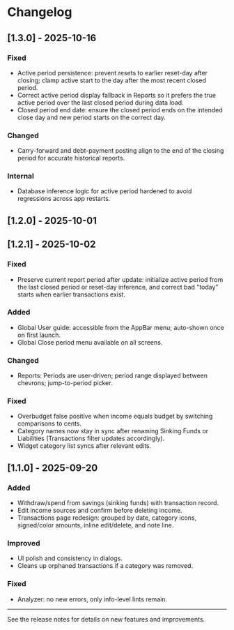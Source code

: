 # Changelog

## [1.3.0] - 2025-10-16

### Fixed
- Active period persistence: prevent resets to earlier reset-day after closing; clamp active start to the day after the most recent closed period.
- Correct active period display fallback in Reports so it prefers the true active period over the last closed period during data load.
- Closed period end date: ensure the closed period ends on the intended close day and new period starts on the correct day.

### Changed
- Carry-forward and debt-payment posting align to the end of the closing period for accurate historical reports.

### Internal
- Database inference logic for active period hardened to avoid regressions across app restarts.

## [1.2.0] - 2025-10-01

## [1.2.1] - 2025-10-02

### Fixed
- Preserve current report period after update: initialize active period from the last closed period or reset-day inference, and correct bad "today" starts when earlier transactions exist.

### Added
- Global User guide: accessible from the AppBar menu; auto-shown once on first launch.
- Global Close period menu available on all screens.

### Changed
- Reports: Periods are user-driven; period range displayed between chevrons; jump-to-period picker.

### Fixed
- Overbudget false positive when income equals budget by switching comparisons to cents.
- Category names now stay in sync after renaming Sinking Funds or Liabilities (Transactions filter updates accordingly).
- Widget category list syncs after relevant edits.

## [1.1.0] - 2025-09-20

### Added
- Withdraw/spend from savings (sinking funds) with transaction record.
- Edit income sources and confirm before deleting income.
- Transactions page redesign: grouped by date, category icons, signed/color amounts, inline edit/delete, and note line.

### Improved
- UI polish and consistency in dialogs.
- Cleans up orphaned transactions if a category was removed.

### Fixed
- Analyzer: no new errors, only info-level lints remain.

---

See the release notes for details on new features and improvements.
